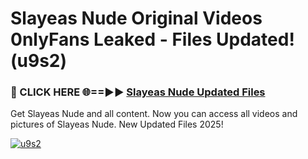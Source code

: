 # Slayeas Nude Original Videos 0nlyFans Leaked - Files Updated! (u9s2)

<h3>🔴 CLICK HERE 🌐==►► <a href="https://tinyurl.com/5h6xmrr3" rel="nofollow">Slayeas Nude Updated Files</a></h3>

Get Slayeas Nude and all content. Now you can access all videos and pictures of Slayeas Nude. New Updated Files 2025!

[![u9s2](https://i.imgur.com/KVD873Z.gif)](https://tinyurl.com/5h6xmrr3)
